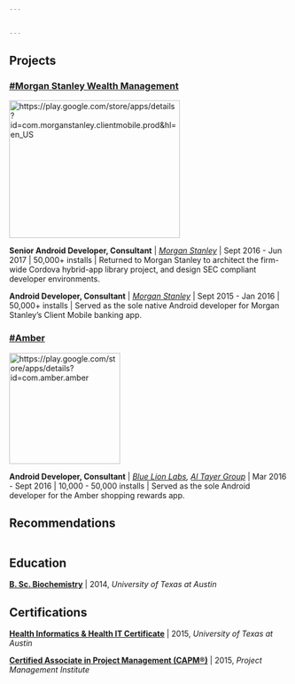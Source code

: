 ```yaml
---


---
```


<h2 id="projects">Projects</h2>
<h3 id="morgan-stanley-wealth-management"><a href="https://play.google.com/store/apps/details?id=com.morganstanley.clientmobile.prod&amp;hl=en_US">#Morgan Stanley Wealth Management</a></h3>
<p><img src="https://workstory.s3.amazonaws.com/assets/2189783/mostan.png" alt="https://play.google.com/store/apps/details?id=com.morganstanley.clientmobile.prod&amp;hl=en_US" width="308" height="248"></p>
<p><strong>Senior Android Developer, Consultant</strong> | <em><a href="https://www.morganstanley.com/">Morgan Stanley</a></em> | Sept 2016 - Jun 2017 | 50,000+ installs | Returned to Morgan Stanley to architect the firm-wide Cordova hybrid-app library project, and design SEC compliant developer environments.</p>
<p><strong>Android Developer, Consultant</strong> | <em><a href="https://www.morganstanley.com/">Morgan Stanley</a></em> | Sept 2015 - Jan 2016 | 50,000+ installs  | Served as the sole native Android developer for Morgan Stanley’s Client Mobile banking app.</p>
<h3 id="amber"><a href="https://play.google.com/store/apps/details?id=com.amber.amber">#Amber</a></h3>
<p><img src="https://workstory.s3.amazonaws.com/assets/2005903/amber.png" alt="https://play.google.com/store/apps/details?id=com.amber.amber" width="200" height="200"></p>
<p><strong>Android Developer, Consultant</strong> | <em><a href="https://play.google.com/store/apps/developer?id=Blue+Lion+Labs">Blue Lion Labs</a>, <a href="https://www.altayer.com/">Al Tayer Group</a></em> | Mar 2016 - Sept 2016 | 10,000 - 50,000 installs  | Served as the sole Android developer for the Amber shopping rewards app.</p>
<h2 id="recommendations">Recommendations</h2>
<p><img src="https://workstory.s3.amazonaws.com/assets/2005908/Screen_Shot_2018-05-27_at_7.13.25_PM.png" alt=""></p>
<h2 id="education">Education</h2>
<p><a href="http://catalog.utexas.edu/undergraduate/natural-sciences/degrees-and-programs/bs-biochemistry/"><strong>B. Sc. Biochemistry</strong></a> | 2014, <em>University of Texas at Austin</em></p>
<h2 id="certifications">Certifications</h2>
<p><a href="https://www.mccombs.utexas.edu/hihit/"><strong>Health Informatics &amp; Health IT Certificate</strong></a> | 2015, <em>University of Texas at Austin</em></p>
<p><a href="https://www.pmi.org/certifications/types/certified-associate-capm"><strong>Certified Associate in Project Management (CAPM®)</strong></a> | 2015, <em>Project Management Institute</em></p>

